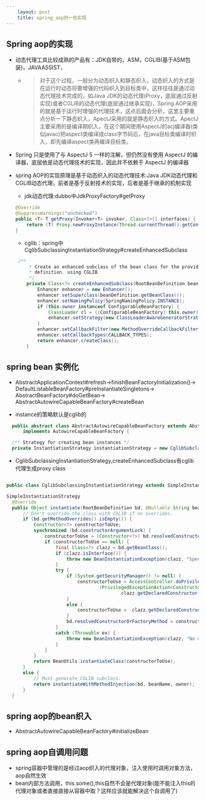 ```yaml
---
    layout: post
    title: spring_aop的一些实现
---
```


## Spring aop的实现
  - 动态代理工具比较成熟的产品有：JDK自带的，ASM，CGLIB(基于ASM包装)，JAVAASSIST， 
  
	-  > 对于这个过程，一般分为动态织入和静态织入，动态织入的方式是在运行时动态将要增强的代码织入到目标类中，这样往往是通过动态代理技术完成的，如Java JDK的动态代理(Proxy，底层通过反射实现)或者CGLIB的动态代理(底层通过继承实现)，Spring AOP采用的就是基于运行时增强的代理技术，这点后面会分析，这里主要重点分析一下静态织入，ApectJ采用的就是静态织入的方式。ApectJ主要采用的是编译期织入，在这个期间使用AspectJ的acj编译器(类似javac)把aspect类编译成class字节码后，在java目标类编译时织入，即先编译aspect类再编译目标类。

  - Spring 只是使用了与 AspectJ 5 一样的注解，但仍然没有使用 AspectJ 的编译器，底层依是动态代理技术的实现，因此并不依赖于 AspectJ 的编译器

  - spring AOP的实现原理是基于动态织入的动态代理技术:Java JDK动态代理和CGLIB动态代理，前者是基于反射技术的实现，后者是基于继承的机制实现  

    * jdk动态代理:dubbo中JdkProxyFactory#getProxy  

    ```java  
    @Override
    @SuppressWarnings("unchecked")
    public <T> T getProxy(Invoker<T> invoker, Class<?>[] interfaces) {
        return (T) Proxy.newProxyInstance(Thread.currentThread().getContextClassLoader(), interfaces, new InvokerInvocationHandler(invoker));
    }
    ```

    * cglib：spring中CglibSubclassingInstantiationStrategy#createEnhancedSubclass    

    ```java  
     /**
		 * Create an enhanced subclass of the bean class for the provided bean
		 * definition, using CGLIB.
		 */
		private Class<?> createEnhancedSubclass(RootBeanDefinition beanDefinition) {
			Enhancer enhancer = new Enhancer();
			enhancer.setSuperclass(beanDefinition.getBeanClass());
			enhancer.setNamingPolicy(SpringNamingPolicy.INSTANCE);
			if (this.owner instanceof ConfigurableBeanFactory) {
				ClassLoader cl = ((ConfigurableBeanFactory) this.owner).getBeanClassLoader();
				enhancer.setStrategy(new ClassLoaderAwareGeneratorStrategy(cl));
			}
			enhancer.setCallbackFilter(new MethodOverrideCallbackFilter(beanDefinition));
			enhancer.setCallbackTypes(CALLBACK_TYPES);
			return enhancer.createClass();
		}
    ```

## spring bean 实例化

  - AbstractApplicationContext#refresh->finishBeanFactoryInitialization()->   DefaultListableBeanFactory#preInstantiateSingletons-> AbstractBeanFactory#doGetBean-> AbstractAutowireCapableBeanFactory#createBean  

  - instance的策略默认是cglib的   
  ```java  
    public abstract class AbstractAutowireCapableBeanFactory extends AbstractBeanFactory
		implements AutowireCapableBeanFactory {

	/** Strategy for creating bean instances */
	private InstantiationStrategy instantiationStrategy = new CglibSubclassingInstantiationStrategy();}

  ```

  - CglibSubclassingInstantiationStrategy,createEnhancedSubclass有cglib代理生成proxy class  

  ```java  

  public class CglibSubclassingInstantiationStrategy extends SimpleInstantiationStrategy;

  SimpleInstantiationStrategy
	@Override
	public Object instantiate(RootBeanDefinition bd, @Nullable String beanName, BeanFactory owner) {
		// Don't override the class with CGLIB if no overrides.
		if (bd.getMethodOverrides().isEmpty()) {
			Constructor<?> constructorToUse;
			synchronized (bd.constructorArgumentLock) {
				constructorToUse = (Constructor<?>) bd.resolvedConstructorOrFactoryMethod;
				if (constructorToUse == null) {
					final Class<?> clazz = bd.getBeanClass();
					if (clazz.isInterface()) {
						throw new BeanInstantiationException(clazz, "Specified class is an interface");
					}
					try {
						if (System.getSecurityManager() != null) {
							constructorToUse = AccessController.doPrivileged(
									(PrivilegedExceptionAction<Constructor<?>>) () ->
											clazz.getDeclaredConstructor());
						}
						else {
							constructorToUse =	clazz.getDeclaredConstructor();
						}
						bd.resolvedConstructorOrFactoryMethod = constructorToUse;
					}
					catch (Throwable ex) {
						throw new BeanInstantiationException(clazz, "No default constructor found", ex);
					}
				}
			}
			return BeanUtils.instantiateClass(constructorToUse);
		}
		else {
			// Must generate CGLIB subclass.
			return instantiateWithMethodInjection(bd, beanName, owner);
		}
	}  
  ```


## spring aop的bean织入
   - AbstractAutowireCapableBeanFactory#initializeBean


## spring aop自调用问题
   - spring容器中管理的是经过aop织入的代理对象，注入使用时调用对象方法，aop自然生效
   - bean内部方法调用，this.some(),this自然不会是代理对象(能不能注入this的代理对象或者直接直接从容器中取？这样应该就能解决这个自调用了)